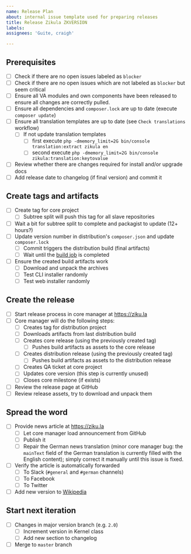 ```yaml
---
name: Release Plan
about: internal issue template used for preparing releases
title: Release Zikula ZKVERSION
labels: 
assignees: 'Guite, craigh'

---
```


## Prerequisites

- [ ] Check if there are no open issues labeled as `blocker`
- [ ] Check if there are no open issues which are not labeled as `blocker` but seem critical
- [ ] Ensure all VA modules and own components have been released to ensure all changes are correctly pulled.
- [ ] Ensure all dependencies and `composer.lock` are up to date (execute `composer update`)
- [ ] Ensure all translation templates are up to date (see `Check translations` workflow)
  - [ ] If not update translation templates
     - [ ] first execute `php -dmemory_limit=2G bin/console translation:extract zikula en`
     - [ ] second execute `php -dmemory_limit=2G bin/console zikula:translation:keytovalue`
- [ ] Review whether there are changes required for install and/or upgrade docs
- [ ] Add release date to changelog (if final version) and commit it

## Create tags and artifacts

- [ ] Create tag for core project
  - [ ] Subtree split will push this tag for all slave repositories
- [ ] Wait a bit for subtree split to complete and packagist to update (12+ hours?)
- [ ] Update version number in distribution's `composer.json` and update `composer.lock`
  - [ ] Commit triggers the distribution build (final artifacts)
  - [ ] Wait until the [build job](https://github.com/zikula/distribution/actions?query=workflow%3A%22Build+archives%22) is completed
- [ ] Ensure the created build artifacts work
  - [ ] Download and unpack the archives
  - [ ] Test CLI installer randomly
  - [ ] Test web installer randomly

## Create the release

- [ ] Start release process in core manager at <https://ziku.la>
- [ ] Core manager will do the following steps:
  - [ ] Creates tag for distribution project
  - [ ] Downloads artifacts from last distribution build
  - [ ] Creates core release (using the previously created tag)
    - [ ] Pushes build artifacts as assets to the core release
  - [ ] Creates distribution release (using the previously created tag)
    - [ ] Pushes build artifacts as assets to the distribution release
  - [ ] Creates QA ticket at core project
  - [ ] Updates core version (this step is currently unused)
  - [ ] Closes core milestone (if exists)
- [ ] Review the release page at GitHub
- [ ] Review release assets, try to download and unpack them

## Spread the word

- [ ] Provide news article at <https://ziku.la>
  - [ ] Let core manager load announcement from GitHub
  - [ ] Publish it
  - [ ] Repair the German news translation (minor core manager bug: the `mainText` field of the German translation is currently filled with the English content); simply correct it manually until this issue is fixed.
- [ ] Verify the article is automatically forwarded
  - [ ] To Slack (`#general` and `#german` channels)
  - [ ] To Facebook
  - [ ] To Twitter
- [ ] Add new version to [Wikipedia](https://de.wikipedia.org/wiki/Zikula)

## Start next iteration

- [ ] Changes in major version branch (e.g. `2.0`)
  - [ ] Increment version in Kernel class
  - [ ] Add new section to changelog
- [ ] Merge to `master` branch
